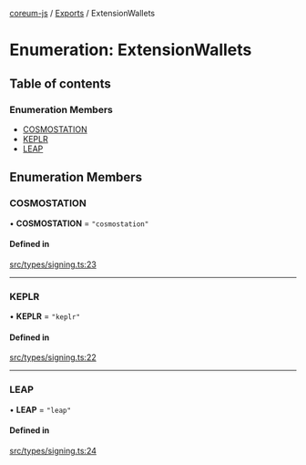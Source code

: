 [coreum-js](../README.md) / [Exports](../modules.md) / ExtensionWallets

# Enumeration: ExtensionWallets

## Table of contents

### Enumeration Members

- [COSMOSTATION](ExtensionWallets.md#cosmostation)
- [KEPLR](ExtensionWallets.md#keplr)
- [LEAP](ExtensionWallets.md#leap)

## Enumeration Members

### COSMOSTATION

• **COSMOSTATION** = ``"cosmostation"``

#### Defined in

[src/types/signing.ts:23](https://github.com/CooperFoundation/coreum-js/blob/b574423/src/types/signing.ts#L23)

___

### KEPLR

• **KEPLR** = ``"keplr"``

#### Defined in

[src/types/signing.ts:22](https://github.com/CooperFoundation/coreum-js/blob/b574423/src/types/signing.ts#L22)

___

### LEAP

• **LEAP** = ``"leap"``

#### Defined in

[src/types/signing.ts:24](https://github.com/CooperFoundation/coreum-js/blob/b574423/src/types/signing.ts#L24)
